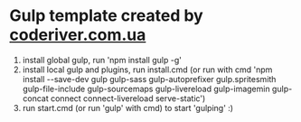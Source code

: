 Gulp template created by <a href="http://coderiver.com.ua" target="_blank">coderiver.com.ua</a>
========
<ol>
	<li>install global gulp, run 'npm install gulp -g'</li>
	<li>install local gulp and plugins, run install.cmd (or run with cmd 'npm install --save-dev gulp gulp-sass gulp-autoprefixer gulp.spritesmith gulp-file-include gulp-sourcemaps gulp-livereload gulp-imagemin gulp-concat connect connect-livereload serve-static')</li>
	<li>run start.cmd (or run 'gulp' with cmd) to start 'gulping' :)</li>
</ol>